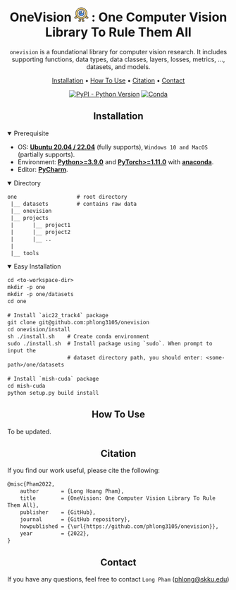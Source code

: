 
<div align="center">

OneVision <img src="docs/one_32.png" width="32"> : One Computer Vision Library To Rule Them All
=============================
`onevision` is a foundational library for computer vision research. 
It includes supporting functions, data types, data classes, layers, losses, 
metrics, ..., datasets, and models.

<p align="center">
  <a href="#installation">Installation</a> •
  <a href="#how-to-use">How To Use</a> •
  <a href="#citation">Citation</a> •
  <a href="#contact">Contact</a>
</p>

[![PyPI - Python Version](https://img.shields.io/pypi/pyversions/pytorch-lightning)](https://pypi.org/project/pytorch-lightning/)
[![Conda](https://img.shields.io/conda/v/conda-forge/pytorch-lightning?label=conda&color=success)](https://anaconda.org/conda-forge/pytorch-lightning)
</div>


## <div align="center">Installation</div>

<details open>
<summary>Prerequisite</summary>

- OS: [**Ubuntu 20.04 / 22.04**](https://ubuntu.com/download/desktop) (fully supports), `Windows 10 and MacOS` (partially supports).
- Environment: 
  [**Python>=3.9.0**](https://www.python.org/) 
  and [**PyTorch>=1.11.0**](https://pytorch.org/get-started/locally/) 
  with [**anaconda**](https://www.anaconda.com/products/distribution).
- Editor: [**PyCharm**](https://www.jetbrains.com/pycharm/download).
</details>

<details open>
<summary>Directory</summary>

```text
one                   # root directory
 |__ datasets         # contains raw data
 |__ onevision        
 |__ projects
 |      |__ project1
 |      |__ project2
 |      |__ ..
 |
 |__ tools
```
</details>

<details open>
<summary>Easy Installation </summary>

```shell
cd <to-workspace-dir>
mkdir -p one
mkdir -p one/datasets
cd one

# Install `aic22_track4` package
git clone git@github.com:phlong3105/onevision
cd onevision/install
sh ./install.sh    # Create conda environment
sudo ./install.sh  # Install package using `sudo`. When prompt to input the 
                   # dataset directory path, you should enter: <some-path>/one/datasets

# Install `mish-cuda` package
cd mish-cuda
python setup.py build install
```
</details>


## <div align="center">How To Use</div>
To be updated.


## <div align="center">Citation</div>
If you find our work useful, please cite the following:

```text
@misc{Pham2022,  
    author       = {Long Hoang Pham},  
    title        = {OneVision: One Computer Vision Library To Rule Them All},  
    publisher    = {GitHub},
    journal      = {GitHub repository},
    howpublished = {\url{https://github.com/phlong3105/onevision}},
    year         = {2022},
}
```


## <div align="center">Contact</div>
If you have any questions, feel free to contact `Long Pham` ([phlong@skku.edu](phlong@skku.edu))
